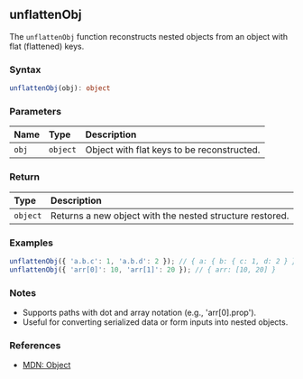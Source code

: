 ## unflattenObj

The `unflattenObj` function reconstructs nested objects from an object with flat (flattened) keys.

### Syntax

```typescript
unflattenObj(obj): object
```

### Parameters

| Name    | Type     | Description                              |
| :------ | :------- | :--------------------------------------- |
| `obj`   | `object` | Object with flat keys to be reconstructed. |

### Return

| Type     | Description                                               |
| :------- | :-------------------------------------------------------- |
| `object` | Returns a new object with the nested structure restored.  |

### Examples

```typescript
unflattenObj({ 'a.b.c': 1, 'a.b.d': 2 }); // { a: { b: { c: 1, d: 2 } } }
unflattenObj({ 'arr[0]': 10, 'arr[1]': 20 }); // { arr: [10, 20] }
```

### Notes

- Supports paths with dot and array notation (e.g., 'arr[0].prop').
- Useful for converting serialized data or form inputs into nested objects.

### References
- [MDN: Object](https://developer.mozilla.org/en-US/docs/Web/JavaScript/Reference/Global_Objects/Object)
